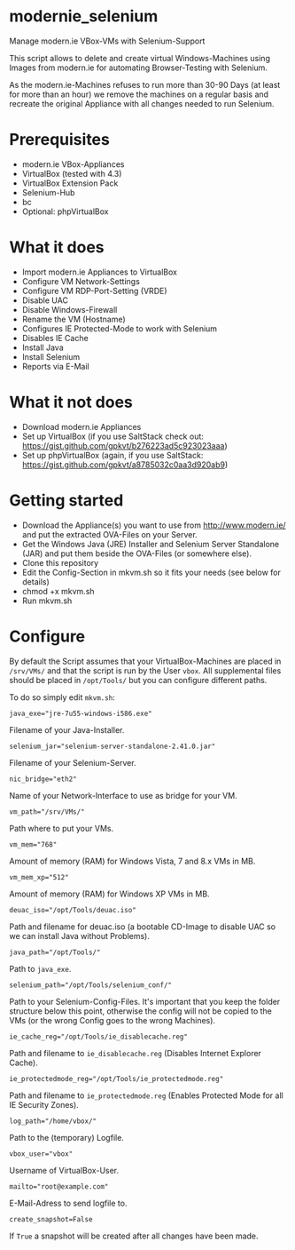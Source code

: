 modernie_selenium
=================

Manage modern.ie VBox-VMs with Selenium-Support

This script allows to delete and create virtual Windows-Machines using Images from modern.ie for automating Browser-Testing with Selenium.

As the modern.ie-Machines refuses to run more than 30-90 Days (at least for more than an hour) we remove the machines on a regular basis and recreate the original Appliance with all changes needed to run Selenium.

Prerequisites
=================

  * modern.ie VBox-Appliances
  * VirtualBox (tested with 4.3)
  * VirtualBox Extension Pack
  * Selenium-Hub
  * bc
  * Optional: phpVirtualBox
   
What it does
=================

  * Import modern.ie Appliances to VirtualBox
  * Configure VM Network-Settings
  * Configure VM RDP-Port-Setting (VRDE)
  * Disable UAC
  * Disable Windows-Firewall
  * Rename the VM (Hostname)
  * Configures IE Protected-Mode to work with Selenium
  * Disables IE Cache
  * Install Java
  * Install Selenium
  * Reports via E-Mail

What it not does
=================

  * Download modern.ie Appliances
  * Set up VirtualBox (if you use SaltStack check out: https://gist.github.com/gpkvt/b276223ad5c923023aaa)
  * Set up phpVirtualBox (again, if you use SaltStack: https://gist.github.com/gpkvt/a8785032c0aa3d920ab9)
   
Getting started
=================

  * Download the Appliance(s) you want to use from http://www.modern.ie/ and put the extracted OVA-Files on your Server. 
  * Get the Windows Java (JRE) Installer and Selenium Server Standalone (JAR) and put them beside the OVA-Files (or somewhere else).
  * Clone this repository
  * Edit the Config-Section in mkvm.sh so it fits your needs (see below for details)
  * chmod +x mkvm.sh
  * Run mkvm.sh

Configure
================

By default the Script assumes that your VirtualBox-Machines are placed in ```/srv/VMs/``` and that the script is run by the User ```vbox```. All supplemental files should be placed in ```/opt/Tools/``` but you can configure different paths.

To do so simply edit ```mkvm.sh```:

```java_exe="jre-7u55-windows-i586.exe"```

Filename of your Java-Installer.

```selenium_jar="selenium-server-standalone-2.41.0.jar"```

Filename of your Selenium-Server.

```nic_bridge="eth2"```

Name of your Network-Interface to use as bridge for your VM.

```vm_path="/srv/VMs/"```

Path where to put your VMs.

```vm_mem="768"```

Amount of memory (RAM) for Windows Vista, 7 and 8.x VMs in MB.

```vm_mem_xp="512"```

Amount of memory (RAM) for Windows XP VMs in MB.

```deuac_iso="/opt/Tools/deuac.iso"```

Path and filename for deuac.iso (a bootable CD-Image to disable UAC so we can install Java without Problems).

```java_path="/opt/Tools/"```

Path to ```java_exe```.

```selenium_path="/opt/Tools/selenium_conf/"```

Path to your Selenium-Config-Files. It's important that you keep the folder structure below this point, otherwise the config will not be copied to the VMs (or the wrong Config goes to the wrong Machines).

```ie_cache_reg="/opt/Tools/ie_disablecache.reg"```

Path and filename to ```ie_disablecache.reg``` (Disables Internet Explorer Cache).

```ie_protectedmode_reg="/opt/Tools/ie_protectedmode.reg"```

Path and filename to ```ie_protectedmode.reg``` (Enables Protected Mode for all IE Security Zones). 

```log_path="/home/vbox/"```

Path to the (temporary) Logfile.

```vbox_user="vbox"```

Username of VirtualBox-User.

```mailto="root@example.com"```

E-Mail-Adress to send logfile to.

```create_snapshot=False```

If ```True``` a snapshot will be created after all changes have been made.
